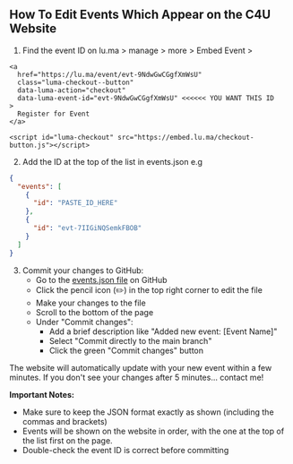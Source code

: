 ## How To Edit Events Which Appear on the C4U Website

1. Find the event ID on lu.ma > manage > more > Embed Event > 

```
<a
  href="https://lu.ma/event/evt-9NdwGwCGgfXmWsU"
  class="luma-checkout--button"
  data-luma-action="checkout"
  data-luma-event-id="evt-9NdwGwCGgfXmWsU" <<<<<< YOU WANT THIS ID
>
  Register for Event
</a>

<script id="luma-checkout" src="https://embed.lu.ma/checkout-button.js"></script>
```

2. Add the ID at the top of the list in events.json e.g

```json
{
  "events": [
    {
      "id": "PASTE_ID_HERE"
    },
    {
      "id": "evt-7IIGiNQSemkFBOB"
    }
  ]
} 
```

3. Commit your changes to GitHub:
   - Go to the [events.json file](https://github.com/Blue-Cardigan/cfu-website/blob/main/src/data/events.json) on GitHub
   - Click the pencil icon (✏️) in the top right corner to edit the file
   - Make your changes to the file
   - Scroll to the bottom of the page
   - Under "Commit changes":
     - Add a brief description like "Added new event: [Event Name]"
     - Select "Commit directly to the main branch"
     - Click the green "Commit changes" button

The website will automatically update with your new event within a few minutes. If you don't see your changes after 5 minutes... contact me!

**Important Notes:**
- Make sure to keep the JSON format exactly as shown (including the commas and brackets)
- Events will be shown on the website in order, with the one at the top of the list first on the page.
- Double-check the event ID is correct before committing
